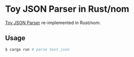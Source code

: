 # Toy JSON Parser in Rust/nom

[Toy JSON Parser](https://github.com/ahiromasa/toy-json-parser) re-implemented in Rust/nom.

## Usage

```sh
$ cargo run # parse test.json
```
